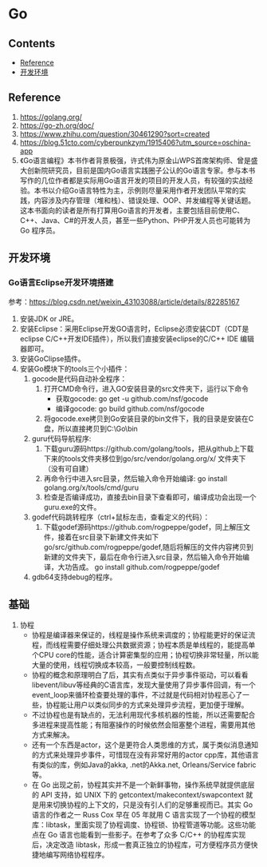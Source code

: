 # Go
## Contents
* [Reference](#Reference)
* [开发环境](#开发环境)

## Reference
1. https://golang.org/
2. https://go-zh.org/doc/
3. https://www.zhihu.com/question/30461290?sort=created
4. https://blog.51cto.com/cyberpunkzym/1915406?utm_source=oschina-app
5. 《Go语言编程》本书作者背景极强，许式伟为原金山WPS首席架构师、曾是盛大创新院研究员，目前是国内Go语言实践圈子公认的Go语言专家。参与本书写作的几位作者都是实际用Go语言开发的项目的开发人员，有较强的实战经验。本书以介绍Go语言特性为主，示例则尽量采用作者开发团队平常的实践，内容涉及内存管理（堆和栈）、错误处理、OOP、并发编程等关键话题。 这本书面向的读者是所有打算用Go语言的开发者，主要包括目前使用C、C++、Java、C#的开发人员，甚至一些Python、PHP开发人员也可能转为 Go 程序员。


## 开发环境
### Go语言Eclipse开发环境搭建
参考：https://blog.csdn.net/weixin_43103088/article/details/82285167
1. 安装JDK or JRE。
2. 安装Eclipse：采用Eclipse开发GO语言时，Eclipse必须安装CDT（CDT是eclipse C/C++开发IDE插件），所以我们直接安装eclipse的C/C++ IDE 编辑器即可。
3. 安装GoClipse插件。
4. 安装Go模块下的tools三个小插件：
    1. gocode是代码自动补全程序：
        1. 打开CMD命令行，进入GO安装目录的src文件夹下，运行以下命令
            * 获取gocode: go get -u github.com/nsf/gocode
            * 编译gocode: go build github.com/nsf/gocode
        2. 将gocode.exe拷贝到Go安装目录的bin文件下，我的目录是安装在C盘，所以直接拷贝到C:\Go\bin
    2. guru代码导航程序:
        1. 下载guru源码https://github.com/golang/tools，把从github上下载下来的tools文件夹移位到go/src/vendor/golang.org/x/ 文件夹下（没有可自建）
        2. 再命令行中进入src目录，然后输入命令开始编译: go install golang.org/x/tools/cmd/guru
        3. 检查是否编译成功，直接去bin目录下查看即可，编译成功会出现一个guru.exe的文件。
    3. godef代码跳转程序（ctrl+鼠标左击，查看定义的代码）：
        1. 下载godef源码https://github.com/rogpeppe/godef，同上解压文件，接着在src目录下新建文件夹如下go/src/github.com/rogpeppe/godef,随后将解压的文件内容拷贝到新建的文件夹下，最后在命令行进入src目录，然后输入命令开始编译，大功告成。 go install github.com/rogpeppe/godef
    4. gdb64支持debug的程序。

## 基础
1. 协程
    * 协程是编译器来保证的，线程是操作系统来调度的；协程能更好的保证流程，而线程需要仔细处理公共数据资源；协程本质是单线程的，能提高单个CPU core的性能，适合计算密集型的应用；协程切换非常轻量，所以能大量的使用，线程切换成本较高，一般要控制线程数。
    * 协程的概念和原理明白了后，其实有点类似于异步事件驱动，可以看看libevent/libuv等经典的C语言库，发现大量使用了异步事件回调，有一个event_loop来循环检查要处理的事件，不过就是代码相对协程恶心了一些，协程能让用户以类似同步的方式来处理异步流程，更加便于理解。
    * 不过协程也是有缺点的，无法利用现代多核机器的性能，所以还需要配合多进程来提高性能；有阻塞操作的时候依然会阻塞整个进程，需要用其他方式来解决。
    * 还有一个东西是actor，这个是更符合人类思维的方式，属于类似消息通知的方式来处理异步事件，可惜现在没有非常好用的actor cpp库，其他语言有类似的库，例如Java的akka, .net的Akka.net, Orleans/Service fabric等。
    * 在 Go 出现之前，协程其实并不是一个新鲜事物，操作系统早就提供底层的 API 支持，如 UNIX 下的 getcontext/makecontext/swapcontext 就是用来切换协程的上下文的，只是没有引人们的足够重视而已。其实 Go 语言的作者之一 Russ Cox 早在 05 年就用 C 语言实现了一个协程的模型库：libtask，里面实现了协程调度、协程锁、协程管道等功能。这些功能点在 Go 语言也能看到一些影子。在参考了众多 C/C++ 的协程库实现后，决定改造 libtask，形成一套真正独立的协程库，可方便程序员方便快捷地编写网络协程程序。






